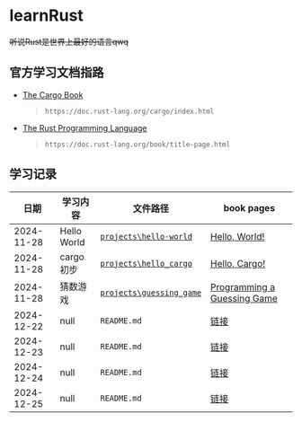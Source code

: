 # learnRust

~~听说Rust是世界上最好的语言qwq~~

## 官方学习文档指路

* [The Cargo Book](https://doc.rust-lang.org/cargo/index.html)
  
    > `https://doc.rust-lang.org/cargo/index.html`

* [The Rust Programming Language](https://doc.rust-lang.org/book/title-page.htm)

    > `https://doc.rust-lang.org/book/title-page.html`

## 学习记录

| 日期       | 学习内容    | 文件路径                                                                                                 | book pages                                                                                                     |
| ---------- | ----------- | -------------------------------------------------------------------------------------------------------- | -------------------------------------------------------------------------------------------------------------- |
| 2024-11-28 | Hello World | [`projects\hello-world`](https://github.com/guangyiliushan/learnRust/blob/main/projects/hello-world)     | [Hello, World!](https://doc.rust-lang.org/book/ch01-02-variables-and-mutability.html)                          |
| 2024-11-28 | cargo初步   | [`projects\hello_cargo`](https://github.com/guangyiliushan/learnRust/blob/main/projects/hello-world)     | [Hello, Cargo!](https://doc.rust-lang.org/book/ch01-03-hello-cargo.html)                                       |
| 2024-11-28 | 猜数游戏    | [`projects\guessing_game`](https://github.com/guangyiliushan/learnRust/blob/main/projects/guessing_game) | [Programming a Guessing Game](https://doc.rust-lang.org/book/ch02-00-guessing-game-tutorial.html)              |
| 2024-12-22 | null        | `README.md`                                                                                              | [链接](https://doc.rust-lang.org/book/ch06-00-enums.html)                                                      |
| 2024-12-23 | null        | `README.md`                                                                                              | [链接](https://doc.rust-lang.org/book/ch09-00-error-handling.html)                                             |
| 2024-12-24 | null        | `README.md`                                                                                              | [链接](https://doc.rust-lang.org/book/ch16-00-concurrency.html)                                                |
| 2024-12-25 | null        | `README.md`                                                                                              | [链接](https://doc.rust-lang.org/book/ch07-00-managing-growing-projects-with-packages-crates-and-modules.html) |
